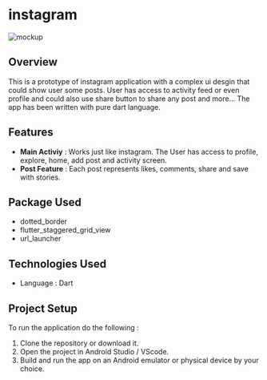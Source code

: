 # instagram
![mockup](assets/mockup.png)


## Overview
This is a prototype of instagram application with a complex ui desgin that could show user some posts. User has access to activity feed or even profile and could also use share button to share any post and more...
The app has been written with pure dart language.

## Features 
- **Main Activiy** : Works just like instagram. The User has access to profile, explore, home, add post and activity screen.
- **Post Feature** : Each post represents likes, comments, share and save with stories.

## Package Used 
 - dotted_border
 - flutter_staggered_grid_view
 - url_launcher

## Technologies Used 
 - Language : Dart

## Project Setup

To run the application do the following :

 1. Clone the repository or download it.
 2. Open the project in Android Studio / VScode.
 3. Build and run the app on an Android emulator or physical device by your choice.
